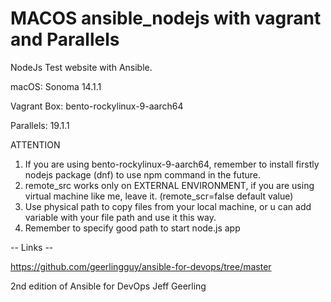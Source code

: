 # MACOS ansible_nodejs with vagrant and Parallels
NodeJs Test website with Ansible.

macOS: Sonoma 14.1.1

Vagrant Box: bento-rockylinux-9-aarch64

Parallels: 19.1.1

ATTENTION
1. If you are using bento-rockylinux-9-aarch64, remember to install firstly nodejs package (dnf) to use npm command in the future.
2. remote_src works only on EXTERNAL ENVIRONMENT, if you are using virtual machine like me, leave it. (remote_scr=false default value)
3. Use physical path to copy files from your local machine, or u can add variable with your file path and use it this way.
4. Remember to specify good path to start node.js app

-- Links --

https://github.com/geerlingguy/ansible-for-devops/tree/master

2nd edition of Ansible for DevOps Jeff Geerling
